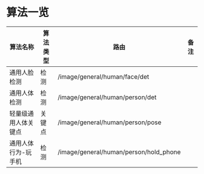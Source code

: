 # 算法一览
| 算法名称               | 算法类型   | 路由                              | 备注                         |
|-----------------------|------------|----------------------------------|------------------------------|
| 通用人脸检测           | 检测       | /image/general/human/face/det    |                              |
| 通用人体检测           | 检测       | /image/general/human/person/det  |                              |
| 轻量级通用人体关键点   | 关键点     | /image/general/human/person/pose |                              |
| 通用人体行为-玩手机   | 检测       | /image/general/human/person/hold_phone |                          |
